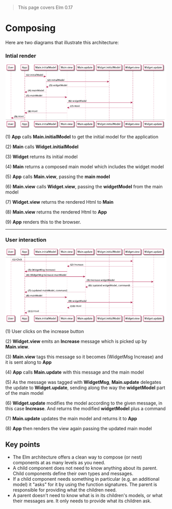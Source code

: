 > This page covers Elm 0.17

# Composing

Here are two diagrams that illustrate this architecture:

### Intial render

![Flow](06-composing.png)

(1) __App__ calls __Main.initialModel__ to get the initial model for the application

(2) __Main__ calls __Widget.initialModel__

(3) __Widget__ returns its initial model

(4) __Main__ returns a composed main model which includes the widget model

(5) __App__ calls __Main.view__, passing the __main model__

(6) __Main.view__ calls __Widget.view__, passing the __widgetModel__ from the main model

(7) __Widget.view__ returns the rendered Html to __Main__

(8) __Main.view__ returns the rendered Html to __App__

(9) __App__ renders this to the browser.

---

### User interaction

![Flow](06-composing_001.png)

(1) User clicks on the increase button

(2) __Widget.view__ emits an __Increase__ message which is picked up by __Main.view__.

(3) __Main.view__ tags this message so it becomes (WidgetMsg Increase) and it is sent along to __App__

(4) __App__ calls __Main.update__ with this message and the main model

(5) As the message was tagged with __WidgetMsg__, __Main.update__ delegates the update to __Widget.update__, sending along the way the __widgetModel__ part of the main model

(6) __Widget.update__ modifies the model according to the given message, in this case __Increase__. And returns the modified __widgetModel__ plus a command

(7) __Main.update__ updates the main model and returns it to __App__

(8) __App__ then renders the view again passing the updated main model

## Key points

- The Elm architecture offers a clean way to compose (or nest) components at as many levels as you need.
- A child component does not need to know anything about its parent. Child components define their own types and messages.
- If a child component needs something in particular (e.g. an additional model) it "asks" for it by using the function signatures. The parent is responsible for providing what the children need.
- A parent doesn't need to know what is in its children's models, or what their messages are.  It only needs to provide what its children ask.
